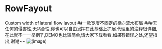 # RowFayout
Custom width of lateral flow layout
##一款宽度不固定的横向流水布局
###无任何的侵害性,无耦合性,你也可以自由发挥在此基础上扩展.代理里的注释很详细,在此就不一一举例了,DEMO也比较简单,请大家下载看看,如果有错误之处,还望指出,谢谢~~
![(image)](http://upload.ouliu.net/i/20161121004724ak3rt.png)

